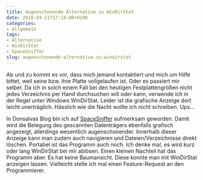 ```yaml
---
title: Augenschonende Alternative zu WinDirStat
date: 2010-04-11T17:14:00+0100
categories:
- Allgemein
tags:
- Alternative
- WinDirStat
- SpaceSniffer
slug: augenschonende-alternative-zu-windirstat
---
```

Ab und zu kommt es vor, dass mich jemand kontaktiert und mich um Hilfe bittet, weil seine bzw. ihre Platte vollgelaufen ist. Oder es passiert mir selber. Da ich in solch einem Fall bei den heutigen Festplattengrößen nicht jedes Verzeichnis per Hand durchsuchen will oder kann, verwende ich in der Regel unter Windows WinDirStat. Leider ist die grafische Anzeige dort leicht unerträglich. Hässlich wie die Nacht wollte ich nicht schreiben. Ups...

In Donsalvas Blog bin ich auf [SpaceSniffer](http://www.uderzo.it/main_products/space_sniffer "SpaceSniffer") aufmerksam geworden. Damit wird die Belegung des gescannten Datenträgers ebenfalls grafisch angezeigt, allerdings wesentlich augenschonender. Innerhalb dieser Anzeige kann man zudem auch navigieren und Dateien/Verzeichnisse direkt löschen. Portabel ist das Programm auch noch. Ich denke mal, es wird kurz oder lang WinDirStat bei mir ablösen. Einen kleinen Nachteil hat das Programm aber. Es hat keine Baumansicht. Diese konnte man mit WinDirStat anzeigen lassen. Vielleicht stelle ich mal einen Feature-Request an den Programmierer.